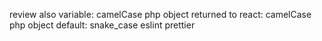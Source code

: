 review also
variable: camelCase
php object returned to react: camelCase
php object default: snake_case
eslint
prettier
